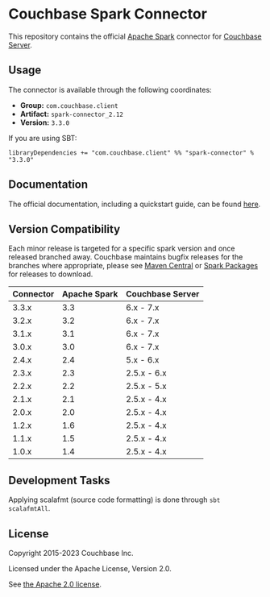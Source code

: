 # Couchbase Spark Connector

This repository contains the official [Apache Spark](https://spark.apache.org/) connector for [Couchbase Server](https://couchbase.com).

## Usage

The connector is available through the following coordinates:

 - **Group:** `com.couchbase.client`
 - **Artifact:** `spark-connector_2.12`
 - **Version:** `3.3.0` 

If you are using SBT:

```
libraryDependencies += "com.couchbase.client" %% "spark-connector" % "3.3.0"
```

## Documentation
The official documentation, including a quickstart guide, can be found [here](https://docs.couchbase.com/spark-connector/3.3/index.html).

## Version Compatibility

Each minor release is targeted for a specific spark version and once released
branched away. Couchbase maintains bugfix releases for the branches where
appropriate, please see [Maven Central](http://search.maven.org/#search%7Cga%7C1%7Ccom.couchbase.client.spark)
or [Spark Packages](http://spark-packages.org/package/couchbase/couchbase-spark-connector) for releases to download.

| Connector | Apache Spark | Couchbase Server |
|-----------|--------------| ---------------- |
| 3.3.x     | 3.3          | 6.x - 7.x        |
| 3.2.x     | 3.2          | 6.x - 7.x        |
| 3.1.x     | 3.1          | 6.x - 7.x        |
| 3.0.x     | 3.0          | 6.x - 7.x        |
| 2.4.x     | 2.4          | 5.x - 6.x        |
| 2.3.x     | 2.3          | 2.5.x - 6.x      |
| 2.2.x     | 2.2          | 2.5.x - 5.x      |
| 2.1.x     | 2.1          | 2.5.x - 4.x      |
| 2.0.x     | 2.0          | 2.5.x - 4.x      |
| 1.2.x     | 1.6          | 2.5.x - 4.x      |
| 1.1.x     | 1.5          | 2.5.x - 4.x      |
| 1.0.x     | 1.4          | 2.5.x - 4.x      |

## Development Tasks

Applying scalafmt (source code formatting) is done through `sbt scalafmtAll`.

## License
Copyright 2015-2023 Couchbase Inc.

Licensed under the Apache License, Version 2.0.

See [the Apache 2.0 license](http://www.apache.org/licenses/LICENSE-2.0).